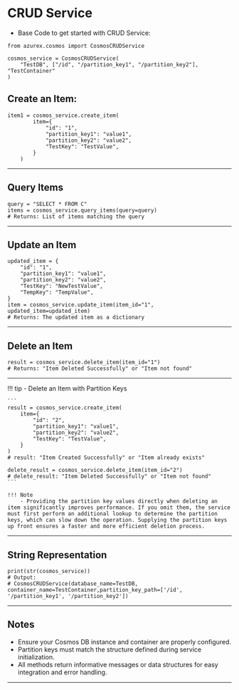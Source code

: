 # CRUD Service

- Base Code to get started with CRUD Service:

```
from azurex.cosmos import CosmosCRUDService

cosmos_service = CosmosCRUDService(
    "TestDB", ["/id", "/partition_key1", "/partition_key2"], "TestContainer"
)
```

## Create an Item:

```
item1 = cosmos_service.create_item(
        item={
            "id": "1",
            "partition_key1": "value1",
            "partition_key2": "value2",
            "TestKey": "TestValue",
        }
    )
```

---

## Query Items

```
query = "SELECT * FROM C"
items = cosmos_service.query_items(query=query)
# Returns: List of items matching the query
```

---

## Update an Item

```
updated_item = {
    "id": "1",
    "partition_key1": "value1",
    "partition_key2": "value2",
    "TestKey": "NewTestValue",
    "TempKey": "TempValue",
}
item = cosmos_service.update_item(item_id="1", updated_item=updated_item)
# Returns: The updated item as a dictionary
```

---

## Delete an Item

```
result = cosmos_service.delete_item(item_id="1")
# Returns: "Item Deleted Successfully" or "Item not found"
```

---

!!! tip
    - Delete an Item with Partition Keys

    ```
    result = cosmos_service.create_item(
        item={
            "id": "2",
            "partition_key1": "value1",
            "partition_key2": "value2",
            "TestKey": "TestValue",
        }
    )
    # result: "Item Created Successfully" or "Item already exists"

    delete_result = cosmos_service.delete_item(item_id="2")
    # delete_result: "Item Deleted Successfully" or "Item not found"
    ```

    !!! Note
        - Providing the partition key values directly when deleting an item significantly improves performance. If you omit them, the service must first perform an additional lookup to determine the partition keys, which can slow down the operation. Supplying the partition keys up front ensures a faster and more efficient deletion process.

---

## String Representation

```
print(str(cosmos_service))
# Output:
# CosmosCRUDService(database_name=TestDB, container_name=TestContainer,partition_key_path=['/id', '/partition_key1', '/partition_key2'])
```

---

## Notes

- Ensure your Cosmos DB instance and container are properly configured.
- Partition keys must match the structure defined during service initialization.
- All methods return informative messages or data structures for easy integration and error handling.

---
